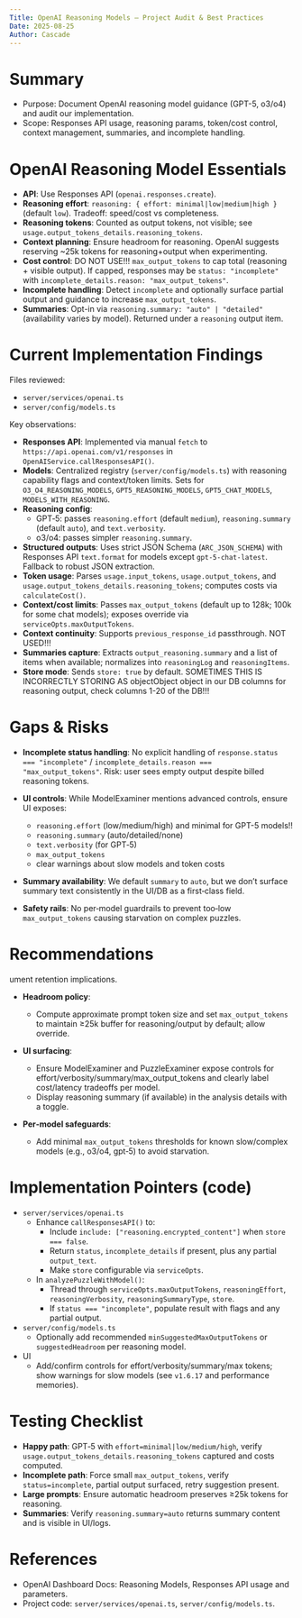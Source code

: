 ```yaml
---
Title: OpenAI Reasoning Models – Project Audit & Best Practices
Date: 2025-08-25
Author: Cascade
---
```


# Summary
- Purpose: Document OpenAI reasoning model guidance (GPT-5, o3/o4) and audit our implementation.
- Scope: Responses API usage, reasoning params, token/cost control, context management, summaries, and incomplete handling.

# OpenAI Reasoning Model Essentials
- __API__: Use Responses API (`openai.responses.create`).
- __Reasoning effort__: `reasoning: { effort: minimal|low|medium|high }` (default `low`). Tradeoff: speed/cost vs completeness.
- __Reasoning tokens__: Counted as output tokens, not visible; see `usage.output_tokens_details.reasoning_tokens`.
- __Context planning__: Ensure headroom for reasoning. OpenAI suggests reserving ~25k tokens for reasoning+output when experimenting.
- __Cost control__: DO NOT USE!!! `max_output_tokens` to cap total (reasoning + visible output). If capped, responses may be `status: "incomplete"` with `incomplete_details.reason: "max_output_tokens"`.
- __Incomplete handling__: Detect `incomplete` and optionally surface partial output and guidance to increase `max_output_tokens`.
- __Summaries__: Opt-in via `reasoning.summary: "auto" | "detailed"` (availability varies by model). Returned under a `reasoning` output item.

# Current Implementation Findings
Files reviewed:
- `server/services/openai.ts`
- `server/config/models.ts`

Key observations:
- __Responses API__: Implemented via manual `fetch` to `https://api.openai.com/v1/responses` in `OpenAIService.callResponsesAPI()`.
- __Models__: Centralized registry (`server/config/models.ts`) with reasoning capability flags and context/token limits. Sets for `O3_O4_REASONING_MODELS`, `GPT5_REASONING_MODELS`, `GPT5_CHAT_MODELS`, `MODELS_WITH_REASONING`.
- __Reasoning config__:
  - GPT‑5: passes `reasoning.effort` (default `medium`), `reasoning.summary` (default `auto`), and `text.verbosity`.
  - o3/o4: passes simpler `reasoning.summary`.
- __Structured outputs__: Uses strict JSON Schema (`ARC_JSON_SCHEMA`) with Responses API `text.format` for models except `gpt-5-chat-latest`. Fallback to robust JSON extraction.
- __Token usage__: Parses `usage.input_tokens`, `usage.output_tokens`, and `usage.output_tokens_details.reasoning_tokens`; computes costs via `calculateCost()`.
- __Context/cost limits__: Passes `max_output_tokens` (default up to 128k; 100k for some chat models); exposes override via `serviceOpts.maxOutputTokens`.
- __Context continuity__: Supports `previous_response_id` passthrough.  NOT USED!!!
- __Summaries capture__: Extracts `output_reasoning.summary` and a list of items when available; normalizes into `reasoningLog` and `reasoningItems`.
- __Store mode__: Sends `store: true` by default.  SOMETIMES THIS IS INCORRECTLY STORING AS objectObject object in our DB columns for reasoning output, check columns 1-20 of the DB!!!

# Gaps & Risks
- __Incomplete status handling__: No explicit handling of `response.status === "incomplete"` / `incomplete_details.reason === "max_output_tokens"`. Risk: user sees empty output despite billed reasoning tokens.

- __UI controls__: While ModelExaminer mentions advanced controls, ensure UI exposes:
  - `reasoning.effort` (low/medium/high) and minimal for GPT-5 models!!
  - `reasoning.summary` (auto/detailed/none)
  - `text.verbosity` (for GPT‑5)
  - `max_output_tokens`
  - clear warnings about slow models and token costs
- __Summary availability__: We default `summary` to `auto`, but we don’t surface summary text consistently in the UI/DB as a first‑class field.
- __Safety rails__: No per‑model guardrails to prevent too‑low `max_output_tokens` causing starvation on complex puzzles.

# Recommendations
ument retention implications.
- __Headroom policy__:
  - Compute approximate prompt token size and set `max_output_tokens` to maintain ≥25k buffer for reasoning/output by default; allow override.

- __UI surfacing__:
  - Ensure ModelExaminer and PuzzleExaminer expose controls for effort/verbosity/summary/max_output_tokens and clearly label cost/latency tradeoffs per model.
  - Display reasoning summary (if available) in the analysis details with a toggle.
- __Per‑model safeguards__:
  - Add minimal `max_output_tokens` thresholds for known slow/complex models (e.g., o3/o4, gpt‑5) to avoid starvation.

# Implementation Pointers (code)
- `server/services/openai.ts`
  - Enhance `callResponsesAPI()` to:
    - Include `include: ["reasoning.encrypted_content"]` when `store === false`.
    - Return `status`, `incomplete_details` if present, plus any partial `output_text`.
    - Make `store` configurable via `serviceOpts`.
  - In `analyzePuzzleWithModel()`:
    - Thread through `serviceOpts.maxOutputTokens`, `reasoningEffort`, `reasoningVerbosity`, `reasoningSummaryType`, `store`.
    - If `status === "incomplete"`, populate result with flags and any partial output.
- `server/config/models.ts`
  - Optionally add recommended `minSuggestedMaxOutputTokens` or `suggestedHeadroom` per reasoning model.
- UI
  - Add/confirm controls for effort/verbosity/summary/max tokens; show warnings for slow models (see `v1.6.17` and performance memories).

# Testing Checklist
- __Happy path__: GPT‑5 with `effort=minimal|low/medium/high`, verify `usage.output_tokens_details.reasoning_tokens` captured and costs computed.
- __Incomplete path__: Force small `max_output_tokens`, verify `status=incomplete`, partial output surfaced, retry suggestion present.
- __Large prompts__: Ensure automatic headroom preserves ≥25k tokens for reasoning.
- __Summaries__: Verify `reasoning.summary=auto` returns summary content and is visible in UI/logs.

# References
- OpenAI Dashboard Docs: Reasoning Models, Responses API usage and parameters.
- Project code: `server/services/openai.ts`, `server/config/models.ts`.
